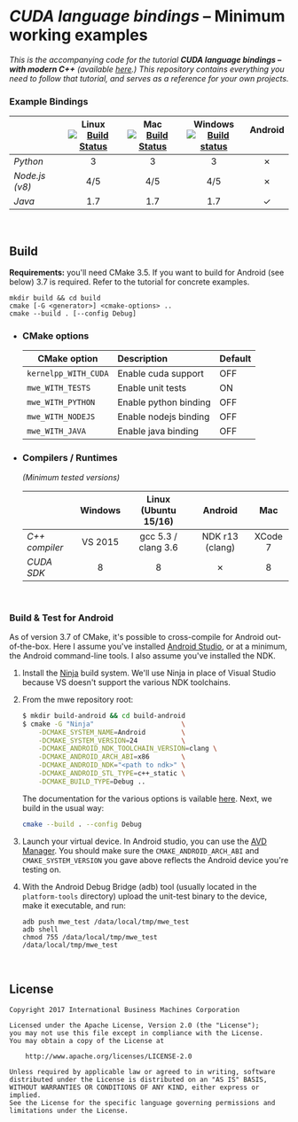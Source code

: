 # *CUDA language bindings* – Minimum working examples

_This is the accompanying code for the tutorial **CUDA language bindings – with modern C++** (available [here](https://rayglover-ibm.github.io/cuda-bindings/).) This repository contains everything you need to follow that tutorial, and serves as a reference for your own projects._

### Example Bindings

|                | Linux <br> [![Build Status](https://travis-ci.org/rayglover-ibm/cuda-bindings.svg?branch=master)](https://travis-ci.org/rayglover-ibm/cuda-bindings) | Mac <br> [![Build Status](https://travis-ci.org/rayglover-ibm/cuda-bindings.svg?branch=master)](https://travis-ci.org/rayglover-ibm/cuda-bindings)   | Windows <br> [![Build status](https://ci.appveyor.com/api/projects/status/olqlbbylv2kx0vxn/branch/master?svg=true)](https://ci.appveyor.com/project/rayglover-ibm/cuda-bindings/branch/master) |  Android  <br> &nbsp;    |
|----------------|:----------:|:--------:|:---------------------:|:-------------:|
| _Python_       |    3       |  3       | 3                     |  ✗           |
| _Node.js (v8)_ |    4/5     |  4/5     | 4/5                   |  ✗           |
| _Java_         |    1.7     |  1.7     | 1.7                   |  ✓           |

<br>

## Build

__Requirements:__ you'll need CMake 3.5. If you want to build for Android (see below) 3.7 is required. Refer to the tutorial for concrete examples.

```
mkdir build && cd build
cmake [-G <generator>] <cmake-options> ..
cmake --build . [--config Debug]
```

- ### CMake options

    | CMake option             | Description            | Default |
    |--------------------------|:-----------------------|:--------|
    | `kernelpp_WITH_CUDA`     | Enable cuda support    | OFF     |
    | `mwe_WITH_TESTS`         | Enable unit tests      | ON      |
    | `mwe_WITH_PYTHON`        | Enable python binding  | OFF     |
    | `mwe_WITH_NODEJS`        | Enable nodejs binding  | OFF     |
    | `mwe_WITH_JAVA`          | Enable java binding    | OFF     |

- ### Compilers / Runtimes 
    
    _(Minimum tested versions)_

    |                | Windows    | Linux (Ubuntu 15/16)  | Android         | Mac     |
    |----------------|:----------:|:---------------------:|:---------------:|:-------:|
    | *C++ compiler* | VS 2015    | gcc 5.3 / clang 3.6   | NDK r13 (clang) | XCode 7 |
    | *CUDA SDK*     | 8          | 8                     | ✗               | 8       |

<br>

### Build & Test for Android

As of version 3.7 of CMake, it's possible to cross-compile for Android out-of-the-box. Here I assume you've installed [Android Studio](https://developer.android.com/studio/index.html#downloads), or at a minimum, the Android command-line tools. I also assume you've installed the NDK.

1. Install the [Ninja](https://ninja-build.org/) build system. We'll use Ninja in place of Visual Studio because VS doesn't support the various NDK toolchains.

2. From the mwe repository root:
    ```bash
    $ mkdir build-android && cd build-android
    $ cmake -G "Ninja"                      \
        -DCMAKE_SYSTEM_NAME=Android         \
        -DCMAKE_SYSTEM_VERSION=24           \
        -DCMAKE_ANDROID_NDK_TOOLCHAIN_VERSION=clang \
        -DCMAKE_ANDROID_ARCH_ABI=x86        \
        -DCMAKE_ANDROID_NDK="<path to ndk>" \
        -DCMAKE_ANDROID_STL_TYPE=c++_static \
        -DCMAKE_BUILD_TYPE=Debug ..
    ```
    The documentation for the various options is vailable [here](https://cmake.org/cmake/help/v3.7/manual/cmake-toolchains.7.html#cross-compiling-for-android). Next, we build in the usual way:
    ```bash
    cmake --build . --config Debug
    ```
3. Launch your virtual device. In Android studio, you can use the [AVD Manager](https://developer.android.com/studio/run/managing-avds.html). You should make sure the `CMAKE_ANDROID_ARCH_ABI` and `CMAKE_SYSTEM_VERSION` you gave above reflects the Android device you're testing on.

4. With the Android Debug Bridge (adb) tool (usually located in the `platform-tools` directory) upload the unit-test binary to the device, make it executable, and run:
    ```
    adb push mwe_test /data/local/tmp/mwe_test
    adb shell
    chmod 755 /data/local/tmp/mwe_test
    /data/local/tmp/mwe_test
    ```

<br>

## License

```
Copyright 2017 International Business Machines Corporation

Licensed under the Apache License, Version 2.0 (the "License");
you may not use this file except in compliance with the License.
You may obtain a copy of the License at

    http://www.apache.org/licenses/LICENSE-2.0

Unless required by applicable law or agreed to in writing, software
distributed under the License is distributed on an "AS IS" BASIS,
WITHOUT WARRANTIES OR CONDITIONS OF ANY KIND, either express or implied.
See the License for the specific language governing permissions and
limitations under the License.
```
